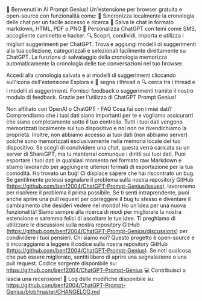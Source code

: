 🎉 Benvenuti in AI Prompt Genius! Un'estensione per browser gratuita e open-source con funzionalità come:
💾 Sincronizza localmente la cronologia delle chat per un facile accesso e ricerca
📄 Salva le chat in formato markdown, HTML, PDF o PNG
🎨 Personalizza ChatGPT con temi come SMS, accogliente caminetto e hacker.
🔍 Scopri, condividi, importa e utilizza i migliori suggerimenti per ChatGPT.
Trova e aggiungi modelli di suggerimenti alla tua collezione, categorizzali e selezionali facilmente direttamente su ChatGPT. La funzione di salvataggio della cronologia memorizza automaticamente la cronologia delle tue conversazioni nel tuo browser.

Accedi alla cronologia salvata e ai modelli di suggerimenti cliccando sull'icona dell'estensione
Esplora e 🔖 segna i thread o 🔍 cerca tra i thread e i modelli di suggerimenti. Fornisci feedback o suggerimenti tramite il nostro modulo di feedback. Grazie per l'utilizzo di ChatGPT Prompt Genius!

Non affiliato con OpenAI o ChatGPT -
FAQ Cosa fai con i miei dati? Comprendiamo che i tuoi dati siano importanti per te e vogliamo assicurarti che siano completamente sotto il tuo controllo. Tutti i tuoi dati vengono memorizzati localmente sul tuo dispositivo e noi non ne rivendichiamo la proprietà. Inoltre, non abbiamo accesso ai tuoi dati (non abbiamo server) poiché sono memorizzati esclusivamente nella memoria locale del tuo dispositivo. Se scegli di condividere una chat, questa verrà caricata su un server di ShareGPT, ma tu manterrai comunque i diritti sui tuoi dati. Puoi esportare i tuoi dati in qualsiasi momento nel formato raw Markdown e stiamo lavorando per aggiungere ulteriori formati di esportazione per la tua comodità.
Ho trovato un bug! Ci dispiace sapere che hai riscontrato un bug. Se gentilmente potessi segnalare il problema sulla nostra repository GitHub (https://github.com/benf2004/ChatGPT-Prompt-Genius/issues), lavoreremo per risolvere il problema il prima possibile. Se ti senti intraprendente, puoi anche aprire una pull request per correggere il bug tu stesso e diventare il cambiamento che desideri vedere nel mondo!
Ho un'idea per una nuova funzionalità!
Siamo sempre alla ricerca di modi per migliorare la nostra estensione e saremmo felici di ascoltare le tue idee. Ti preghiamo di utilizzare le discussioni sulla nostra repository GitHub (https://github.com/benf2004/ChatGPT-Prompt-Genius/discussions) per condividere i tuoi pensieri.
Chi siamo noi?
Questo progetto è open-source e ti incoraggiamo a leggere il codice sulla nostra repository GitHub (https://github.com/benf2004/ChatGPT-Prompt-Genius). Se noti qualcosa che può essere migliorato, sentiti libero di aprire una segnalazione o una pull request.
Codice sorgente disponibile su: https://github.com/benf2004/ChatGPT-Prompt-Genius 💻 Contribuisci o lascia una recensione! 🙏
Log delle modifiche disponibile su: https://github.com/benf2004/ChatGPT-Prompt-Genius/blob/master/CHANGELOG.md
